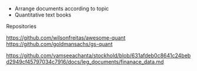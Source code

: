 - Arrange documents according to topic
- Quantitative text books

Repositories

<https://github.com/wilsonfreitas/awesome-quant>
<https://github.com/goldmansachs/gs-quant>

<https://github.com/vamseeachanta/stockhold/blob/631afdeb0c8641c24bebd2949cf45797034c7916/docs/leg_documents/finanace_data.md>
